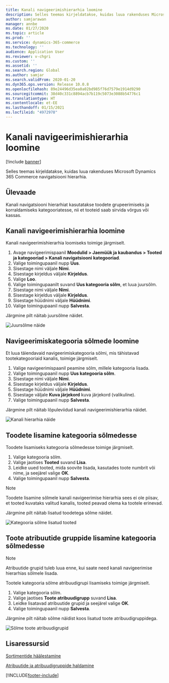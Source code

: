 ```yaml
---
title: Kanali navigeerimishierarhia loomine
description: Selles teemas kirjeldatakse, kuidas luua rakenduses Microsoft Dynamics 365 Commerce navigatsiooni hierarhia.
author: samjarawan
manager: annbe
ms.date: 01/27/2020
ms.topic: article
ms.prod: ''
ms.service: dynamics-365-commerce
ms.technology: ''
audience: Application User
ms.reviewer: v-chgri
ms.custom: ''
ms.assetid: ''
ms.search.region: Global
ms.author: samjar
ms.search.validFrom: 2020-01-20
ms.dyn365.ops.version: Release 10.0.8
ms.openlocfilehash: 89e24496d35ea0a02bd985f76d7579e1914d9290
ms.sourcegitcommit: 38d40c331c8894acb7b119c5073e3088b54776c1
ms.translationtype: HT
ms.contentlocale: et-EE
ms.lasthandoff: 01/15/2021
ms.locfileid: "4972978"
---
```

# <a name="create-a-channel-navigation-hierarchy"></a>Kanali navigeerimishierarhia loomine


[!include [banner](includes/banner.md)]

Selles teemas kirjeldatakse, kuidas luua rakenduses Microsoft Dynamics 365 Commerce navigatsiooni hierarhia.

## <a name="overview"></a>Ülevaade

Kanali navigatsiooni hierarhiat kasutatakse toodete grupeerimiseks ja korraldamiseks kategooriatesse, nii et tooteid saab sirvida võrgus või kassas.

## <a name="create-a-channel-navigation-hierarchy"></a>Kanali navigeerimishierarhia loomine

Kanali navigeerimishierarhia loomiseks toimige järgmiselt.

1. Avage navigeerimispaanil **Moodulid \> Jaemüük ja kaubandus \> Tooted ja kategooriad \> Kanali navigatsiooni kategooriad**.
1. Valige toimingupaanil nupp **Uus**.
1. Sisestage nimi väljale **Nimi**.
1. Sisestage kirjeldus väljale **Kirjeldus**.
1. Valige **Loo**.
1. Valige toimingupaanilt suvand **Uus kategooria sõlm**, et luua juursõlm.
1. Sisestage nimi väljale **Nimi**.
1. Sisestage kirjeldus väljale **Kirjeldus**.
1. Sisestage hüüdnimi väljale **Hüüdnimi**.
1. Valige toimingupaanil nupp **Salvesta**.

Järgmine pilt näitab juursõlme näidet.

![Juursõlme näide](media/create-channel-hierarchy-1.png)

## <a name="create-navigation-category-nodes"></a>Navigeerimiskategooria sõlmede loomine

Et luua täiendavaid navigeerimiskategooria sõlmi, mis tähistavad tootekategooriaid kanalis, toimige järgmiselt.

1. Valige navigeerimispaanil peamine sõlm, millele kategooria lisada.
1. Valige toimingupaanil nupp **Uus kategooria sõlm**.
1. Sisestage nimi väljale **Nimi**.
1. Sisestage kirjeldus väljale **Kirjeldus**.
1. Sisestage hüüdnimi väljale **Hüüdnimi**.
1. Sisestage väljale **Kuva järjekord** kuva järjekord (valikuline).
1. Valige toimingupaanil nupp **Salvesta**.

Järgmine pilt näitab lõpuleviidud kanali navigeerimishierarhia näidet.

![Kanali hierarhia näide](media/create-channel-hierarchy-2.png)

## <a name="add-products-to-category-nodes"></a>Toodete lisamine kategooria sõlmedesse

Toodete lisamiseks kategooria sõlmedesse toimige järgmiselt.

1. Valige kategooria sõlm.
1. Valige jaotises **Tooted** suvand **Lisa**.
1. Leidke uued tooted, mida soovite lisada, kasutades toote numbrit või nime, ja seejärel valige **OK**.
1. Valige toimingupaanil nupp **Salvesta**.

> [!NOTE]
> Toodete lisamine sõlmele kanali navigeerimise hierarhia sees ei ole piisav, et tooted kuvataks valitud kanalis, tooted peavad olema ka tootele erinevad.

Järgmine pilt näitab lisatud toodetega sõlme näidet.

![Kategooria sõlme lisatud tooted](media/create-channel-hierarchy-3.png)

## <a name="add-product-attribute-groups-to-category-nodes"></a>Toote atribuutide gruppide lisamine kategooria sõlmedesse

> [!NOTE]
> Atribuutide grupid tuleb luua enne, kui saate need kanali navigeerimise hierarhias sõlmele lisada.

Tootele kategooria sõlme atribuudigrupi lisamiseks toimige järgmiselt.

1. Valige kategooria sõlm.
1. Valige jaotises **Toote atribuudigrupp** suvand **Lisa**.
1. Leidke lisatavad atribuutide grupid ja seejärel valige **OK**.
1. Valige toimingupaanil nupp **Salvesta**.

Järgmine pilt näitab sõlme näidist koos lisatud toote atribuudigruppidega.

![Sõlme toote atribuudigrupid](media/create-channel-hierarchy-4.png)

## <a name="additional-resources"></a>Lisaressursid

[Sortimentide häälestamine](set-up-assortments.md)

[Atribuutide ja atribuudigruppide haldamine](attribute-attributegroups-lifecycle.md)


[!INCLUDE[footer-include](../includes/footer-banner.md)]